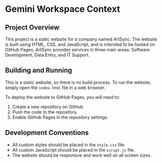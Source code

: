 # Gemini Workspace Context

## Project Overview

This project is a static website for a company named ArtSync. The website is built using HTML, CSS, and JavaScript, and is intended to be hosted on GitHub Pages. ArtSync provides services in three main areas: Software Development, Data Entry, and IT Support.

## Building and Running

This is a static website, so there is no build process. To run the website, simply open the `index.html` file in a web browser.

To deploy the website to GitHub Pages, you will need to:

1.  Create a new repository on GitHub.
2.  Push the code to the repository.
3.  Enable GitHub Pages in the repository settings.

## Development Conventions

*   All custom styles should be placed in the `style.css` file.
*   All custom JavaScript should be placed in the `script.js` file.
*   The website should be responsive and work well on all screen sizes.